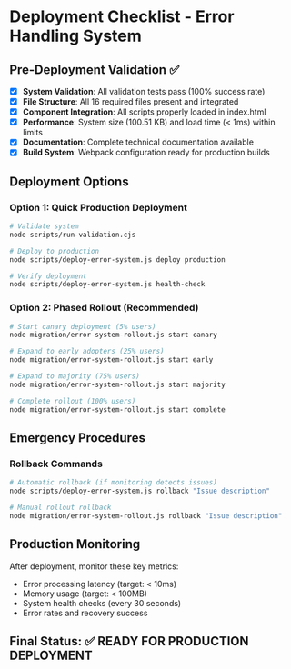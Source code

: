 # Deployment Checklist - Error Handling System

## Pre-Deployment Validation ✅

- [x] **System Validation**: All validation tests pass (100% success rate)
- [x] **File Structure**: All 16 required files present and integrated
- [x] **Component Integration**: All scripts properly loaded in index.html
- [x] **Performance**: System size (100.51 KB) and load time (< 1ms) within limits
- [x] **Documentation**: Complete technical documentation available
- [x] **Build System**: Webpack configuration ready for production builds

## Deployment Options

### Option 1: Quick Production Deployment
```bash
# Validate system
node scripts/run-validation.cjs

# Deploy to production
node scripts/deploy-error-system.js deploy production

# Verify deployment
node scripts/deploy-error-system.js health-check
```

### Option 2: Phased Rollout (Recommended)
```bash
# Start canary deployment (5% users)
node migration/error-system-rollout.js start canary

# Expand to early adopters (25% users) 
node migration/error-system-rollout.js start early

# Expand to majority (75% users)
node migration/error-system-rollout.js start majority

# Complete rollout (100% users)
node migration/error-system-rollout.js start complete
```

## Emergency Procedures

### Rollback Commands
```bash
# Automatic rollback (if monitoring detects issues)
node scripts/deploy-error-system.js rollback "Issue description"

# Manual rollout rollback
node migration/error-system-rollout.js rollback "Issue description"
```

## Production Monitoring

After deployment, monitor these key metrics:
- Error processing latency (target: < 10ms)
- Memory usage (target: < 100MB)
- System health checks (every 30 seconds)
- Error rates and recovery success

## Final Status: ✅ READY FOR PRODUCTION DEPLOYMENT
